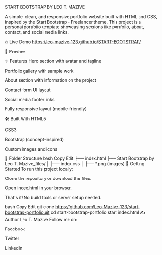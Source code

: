 START BOOTSTRAP BY LEO T. MAZIVE

A simple, clean, and responsive portfolio website built with HTML and CSS, inspired by the Start Bootstrap - Freelancer theme. This project is a personal portfolio template showcasing sections like portfolio, about, contact, and social media links.

🔥 Live Demo
https://leo-mazive-123.github.io/START-BOOTSTRAP/

📸 Preview

✨ Features
Hero section with avatar and tagline

Portfolio gallery with sample work

About section with information on the project

Contact form UI layout

Social media footer links

Fully responsive layout (mobile-friendly)

🛠️ Built With
HTML5

CSS3

Bootstrap (concept-inspired)

Custom images and icons

📁 Folder Structure
bash
Copy
Edit
├── index.html
├── Start Bootstrap by Leo T. Mazive_files/
│   ├── index.css
│   ├── *.png (images)
🚀 Getting Started
To run this project locally:

Clone the repository or download the files.

Open index.html in your browser.

That's it! No build tools or server setup needed.

bash
Copy
Edit
git clone https://github.com/Leo-Mazive-123/start-bootstrap-portfolio.git
cd start-bootstrap-portfolio
start index.html
✍️ Author
Leo T. Mazive
Follow me on:

Facebook

Twitter

LinkedIn

